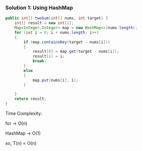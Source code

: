 ### Solution 1: Using HashMap

```java
public int[] twoSum(int[] nums, int target) {
    int[] result = new int[2];
    Map<Integer,Integer> map = new HashMap<>(nums.length);
    for (int i = 0; i < nums.length; i++)
    {
        if (map.containsKey(target - nums[i]))
        {
            result[0] = map.get(target - nums[i]);
            result[1] = i;
            break;
        }
        else
        {
            map.put(nums[i], i);
        }

    }
    return result;
}
```

Time Complexity: 

for -> O(n)

HashMap -> O(1)

so, T(n) = O(n)